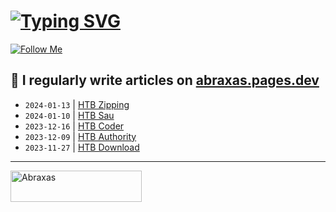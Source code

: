 # [![Typing SVG](https://readme-typing-svg.herokuapp.com?font=Fira+Code&size=30&duration=4000&pause=1000&width=520&lines=Hi+there%2C+I+am+Abraxas+%F0%9F%91%8B)](https://git.io/typing-svg)

[![Follow Me](https://img.shields.io/github/followers/AbraXa5?label=Follow&style=social)](https://github.com/AbraXa5)

<!--
Here are some ideas to get you started:

- 🔭 I’m currently working on ...
- 🌱 I’m currently learning ...
- 👯 I’m looking to collaborate on ...
- 🤔 I’m looking for help with ...
- 💬 Ask me about ...
- 📫 How to reach me: ...
- 😄 Pronouns: ...
- ⚡ Fun fact: ...
-->

## 📝 I regularly write articles on [abraxas.pages.dev](https://abraxas.pages.dev/)

<!-- BLOG-POST-LIST:START -->
- `2024-01-13` | [HTB Zipping](https://77962c0d.abraxas.pages.dev/blog/htb-zipping/)  
- `2024-01-10` | [HTB Sau](https://77962c0d.abraxas.pages.dev/blog/htb-sau/)  
- `2023-12-16` | [HTB Coder](https://77962c0d.abraxas.pages.dev/blog/htb-coder/)  
- `2023-12-09` | [HTB Authority](https://77962c0d.abraxas.pages.dev/blog/htb-authority/)  
- `2023-11-27` | [HTB Download](https://77962c0d.abraxas.pages.dev/blog/htb-download/)  

<!-- BLOG-POST-LIST:END -->

---

<p><a href="https://www.buymeacoffee.com/abr4xa5"> <img align="left" src="https://cdn.buymeacoffee.com/buttons/v2/default-yellow.png" height="50" width="210" alt="Abraxas" /></a></p><br><br
